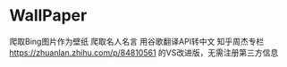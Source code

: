 # WallPaper
 爬取Bing图片作为壁纸
 爬取名人名言
 用谷歌翻译API转中文
 知乎周杰专栏
 https://zhuanlan.zhihu.com/p/84810561
 的VS改进版，无需注册第三方信息
